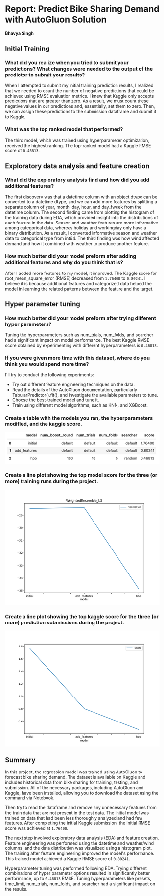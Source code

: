 # Report: Predict Bike Sharing Demand with AutoGluon Solution

#### Bhavya Singh

## Initial Training

### What did you realize when you tried to submit your predictions? What changes were needed to the output of the predictor to submit your results?

When I attempted to submit my initial training prediction results, I realized that we needed to count the number of negative predictions that could be achieved using RMSE evaluation metrics. I knew that Kaggle only accepts predictions that are greater than zero. As a result, we must count these negative values in our predictions and, essentially, set them to zero. Then, we can assign these predictions to the submission dataframe and submit it to Kaggle.

### What was the top ranked model that performed?

The third model, which was trained using hyperparameter optimization, received the highest ranking. The top-ranked model had a Kaggle RMSE score of `0.46813`.

## Exploratory data analysis and feature creation

### What did the exploratory analysis find and how did you add additional features?

The first discovery was that a datetime column with an object dtype can be converted to a datetime dtype, and we can add more features by splitting a separate column of year, month, day, hour, and day_fweek from the datetime column. The second finding came from plotting the histogram of the training data during EDA, which provided insight into the distributions of each feature in the data. Season and weather features are more informative among categorical data, whereas holiday and workingday only have a binary distribution. As a result, I converted informative season and weather data to categorical type from int64. The third finding was how wind affected demand and how it combined with weather to produce another feature.

### How much better did your model preform after adding additional features and why do you think that is?

After I added more features to my model, it improved. The Kaggle score for root_mean_square_error (RMSE) decreased from `1.76400` to `0.80241`. I believe it is because additional features and categorized data helped the model in learning the related patterns between the feature and the target.

## Hyper parameter tuning

### How much better did your model preform after trying different hyper parameters?

Tuning the hyperparameters such as num_trials, num_folds, and searcher had a significant impact on model performance. The best Kaggle RMSE score obtained by experimenting with different hyperparameters is `0.46813`.

### If you were given more time with this dataset, where do you think you would spend more time?

I'll try to conduct the following experiments:

- Try out different feature engineering techniques on the data.
- Read the details of the AutoGluon documentation, particularly TabularPredictor().fit(), and investigate the available parameters to tune.
- Choose the best-trained model and tune it.
- Train using different model algorithms, such as KNN, and XGBoost.

### Create a table with the models you ran, the hyperparameters modified, and the kaggle score.

![table.png](img/table.png)

### Create a line plot showing the top model score for the three (or more) training runs during the project.

![model_validation_score.png](img/model_validation_score.png)

### Create a line plot showing the top kaggle score for the three (or more) prediction submissions during the project.

![model_train_score.png](img/model_train_score.png)

## Summary

In this project, the regression model was trained using AutoGluon to forecast bike sharing demand. The dataset is available on Kaggle and includes historical data from bike sharing for training, testing, and submission. All of the necessary packages, including AutoGluon and Kaggle, have been installed, allowing you to download the dataset using the command via Notebook.

Then try to read the dataframe and remove any unnecessary features from the train data that are not present in the test data. The initial model was trained on data that had been less thoroughly analyzed and had few features. After completing the initial Kaggle submission, the initial RMSE score was achieved at `1.76400`.

The next step involved exploratory data analysis (EDA) and feature creation. Feature engineering was performed using the datetime and weather/wind columns, and the data distribution was visualized using a histogram plot. The training after feature engineering improved the model's performance. This trained model achieved a Kaggle RMSE score of `0.80241`.

Hyperparameter tuning was performed following EDA. Trying different combinations of hyper parameter options resulted in significantly better performance, up to `0.46813` RMSE. Tuning hyperparameters like presets, time_limit, num_trials, num_folds, and searcher had a significant impact on the results.
